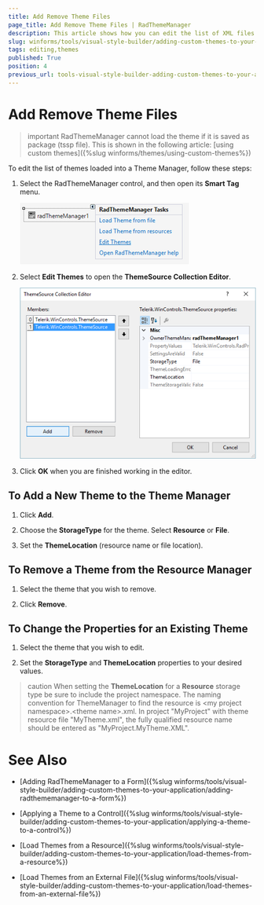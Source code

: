 ```yaml
---
title: Add Remove Theme Files
page_title: Add Remove Theme Files | RadThemeManager
description: This article shows how you can edit the list of XML files loaded into a Theme Manager.
slug: winforms/tools/visual-style-builder/adding-custom-themes-to-your-application/editing-themes
tags: editing,themes
published: True
position: 4
previous_url: tools-visual-style-builder-adding-custom-themes-to-your-application-editing-themes
---
```


# Add Remove Theme Files

>important RadThemeManager cannot load the theme if it is saved as package (tssp file). This is shown in the following article: [using custom themes]({%slug winforms/themes/using-custom-themes%})

To edit the list of themes loaded into a Theme Manager, follow these steps:

1. Select the RadThemeManager control, and then open its __Smart Tag__ menu. 

    ![tools-visual-style-builder-adding-custom-themes-to-your-application-editing-themes 001](images/tools-visual-style-builder-adding-custom-themes-to-your-application-editing-themes001.png)

1. Select __Edit Themes__ to open the __ThemeSource Collection Editor__.

    ![tools-visual-style-builder-adding-custom-themes-to-your-application-editing-themes 002](images/tools-visual-style-builder-adding-custom-themes-to-your-application-editing-themes002.png)

1. Click __OK__ when you are finished working in the editor.

## To Add a New Theme to the Theme Manager

1. Click __Add__.
            

1. Choose the __StorageType__ for the theme. Select __Resource__ or __File__.

1. Set the __ThemeLocation__ (resource name or file location).

## To Remove a Theme from the Resource Manager

1. Select the theme that you wish to remove.
         

1. Click __Remove__.
         

## To Change the Properties for an Existing Theme

1. Select the theme that you wish to edit.
          

1. Set the __StorageType__ and __ThemeLocation__ properties to your desired values. 
        

>caution When setting the __ThemeLocation__ for a __Resource__ storage type be sure to include the project namespace. The naming convention for ThemeManager to find the resource is \<my project namespace\>.\<theme name\>.xml. In project "MyProject" with theme resource file "MyTheme.xml", the fully qualified resource name should be entered as "MyProject.MyTheme.XML".
>


# See Also
* [Adding RadThemeManager to a Form]({%slug winforms/tools/visual-style-builder/adding-custom-themes-to-your-application/adding-radthememanager-to-a-form%})

* [Applying a Theme to a Control]({%slug winforms/tools/visual-style-builder/adding-custom-themes-to-your-application/applying-a-theme-to-a-control%})

* [Load Themes from a Resource]({%slug winforms/tools/visual-style-builder/adding-custom-themes-to-your-application/load-themes-from-a-resource%})

* [Load Themes from an External File]({%slug winforms/tools/visual-style-builder/adding-custom-themes-to-your-application/load-themes-from-an-external-file%})



